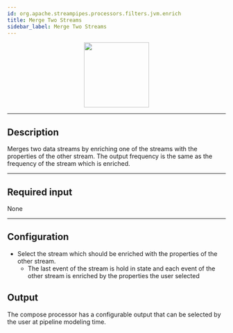 ```yaml
---
id: org.apache.streampipes.processors.filters.jvm.enrich
title: Merge Two Streams
sidebar_label: Merge Two Streams
---
```


<!--
  ~ Licensed to the Apache Software Foundation (ASF) under one or more
  ~ contributor license agreements.  See the NOTICE file distributed with
  ~ this work for additional information regarding copyright ownership.
  ~ The ASF licenses this file to You under the Apache License, Version 2.0
  ~ (the "License"); you may not use this file except in compliance with
  ~ the License.  You may obtain a copy of the License at
  ~
  ~    http://www.apache.org/licenses/LICENSE-2.0
  ~
  ~ Unless required by applicable law or agreed to in writing, software
  ~ distributed under the License is distributed on an "AS IS" BASIS,
  ~ WITHOUT WARRANTIES OR CONDITIONS OF ANY KIND, either express or implied.
  ~ See the License for the specific language governing permissions and
  ~ limitations under the License.
  ~
  -->



<p align="center"> 
    <img src="/docs/img/pipeline-elements/org.apache.streampipes.processors.filters.jvm.enrich/icon.png" width="150px;" class="pe-image-documentation"/>
</p>

***

## Description
Merges two data streams by enriching one of the streams with the properties of the other stream. The output frequency is the same as the frequency of the stream which is enriched.
***

## Required input
None
***

## Configuration

* Select the stream which should be enriched with the properties of the other stream.
  * The last event of the stream is hold in state and each event of the other stream is enriched by the properties the user selected

## Output
The compose processor has a configurable output that can be selected by the user at pipeline modeling time.